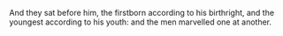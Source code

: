 And they sat before him, the firstborn according to his birthright, and the youngest according to his youth: and the men marvelled one at another.
